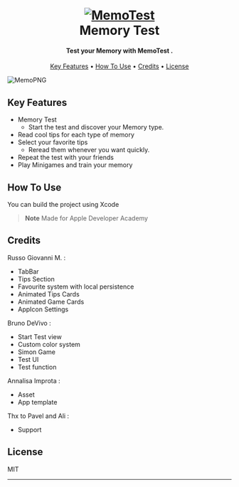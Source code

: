 
<h1 align="center">
  <br>
  <a href="https://www.legionrp.it/"><img src="https://user-images.githubusercontent.com/113531412/208254421-5c29de3f-9c8b-4fa7-a31c-94be342c2f20.png" alt="MemoTest" ></a>
  <br>
  Memory Test
  <br>
</h1>

<h4 align="center">Test your Memory with MemoTest
.</h4>


<p align="center">
  <a href="#key-features">Key Features</a> •
  <a href="#how-to-use">How To Use</a> •
  <a href="#credits">Credits</a> •
  <a href="#license">License</a>
</p>

![MemoPNG](https://user-images.githubusercontent.com/113531412/208549829-4f8f0a13-4ceb-47f8-ae49-17910ea8b8d5.PNG)


## Key Features

* Memory Test
  - Start the test and discover your Memory type.
* Read cool tips for each type of memory
* Select your favorite tips
  - Reread them whenever you want quickly.
* Repeat the test with your friends
* Play Minigames and train your memory


## How To Use

You can build the project using Xcode


> **Note**
> Made for Apple Developer Academy


## Credits

Russo Giovanni M. :

- TabBar
- Tips Section
- Favourite system with local persistence
- Animated Tips Cards
- Animated Game Cards
- AppIcon Settings

Bruno DeVivo :

- Start Test view
- Custom color system
- Simon Game
- Test UI
- Test function

Annalisa Improta :

- Asset
- App template

Thx to Pavel and Ali :

- Support 

## License

MIT

---

